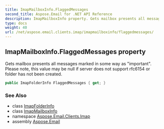 ```yaml
---
title: ImapMailboxInfo.FlaggedMessages
second_title: Aspose.Email for .NET API Reference
description: ImapMailboxInfo property. Gets mailbox presents all messages marked in some way as important. Please note this value may be null if server does not support rfc6154 or folder has not been created
type: docs
weight: 40
url: /net/aspose.email.clients.imap/imapmailboxinfo/flaggedmessages/
---
```

## ImapMailboxInfo.FlaggedMessages property

Gets mailbox presents all messages marked in some way as "important". Please note, this value may be null if server does not support rfc6154 or folder has not been created.

```csharp
public ImapFolderInfo FlaggedMessages { get; }
```

### See Also

* class [ImapFolderInfo](../../imapfolderinfo/)
* class [ImapMailboxInfo](../)
* namespace [Aspose.Email.Clients.Imap](../../imapmailboxinfo/)
* assembly [Aspose.Email](../../../)


